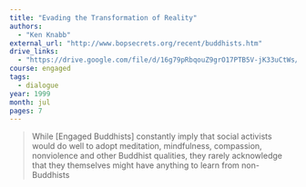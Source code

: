 ```yaml
---
title: "Evading the Transformation of Reality"
authors:
  - "Ken Knabb"
external_url: "http://www.bopsecrets.org/recent/buddhists.htm"
drive_links:
  - "https://drive.google.com/file/d/16g79pRbqouZ9grO17PTB5V-jK33uCtWs/view?usp=drivesdk"
course: engaged
tags:
  - dialogue
year: 1999
month: jul
pages: 7
---
```


> While [Engaged Buddhists] constantly imply that social activists would do well to adopt meditation, mindfulness, compassion, nonviolence and other Buddhist qualities, they rarely acknowledge that they themselves might have anything to learn from non-Buddhists
